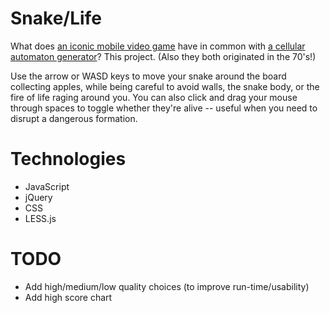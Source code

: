 Snake/Life
==========

What does <a href="http://en.wikipedia.org/wiki/Snake_(video_game)">an iconic mobile video game</a> have in common with 
<a href="http://en.wikipedia.org/wiki/Conway%27s_game_of_life">a cellular automaton generator</a>?
This project. (Also they both originated in the 70's!)

Use the arrow or WASD keys to move your snake around the board collecting 
apples, while being careful to avoid walls, the snake body, or the fire of life 
raging around you. You can also click and drag your mouse through spaces to
toggle whether they're alive -- useful when you need to disrupt a dangerous
formation.

Technologies
============

* JavaScript
* jQuery
* CSS
* LESS.js

TODO
====

* Add high/medium/low quality choices (to improve run-time/usability)
* Add high score chart
